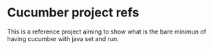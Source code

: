 # Cucumber project refs

This is a reference project aiming to show what is the bare minimun of having
cucumber with java set and run.
